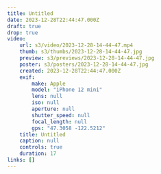 ```yaml
---
title: Untitled
date: 2023-12-28T22:44:47.000Z
draft: true
drop: true
video:
    url: s3/video/2023-12-28-14-44-47.mp4
    thumb: s3/thumbs/2023-12-28-14-44-47.jpg
    preview: s3/previews/2023-12-28-14-44-47.jpg
    poster: s3/posters/2023-12-28-14-44-47.jpg
    created: 2023-12-28T22:44:47.000Z
    exif:
        make: Apple
        model: "iPhone 12 mini"
        lens: null
        iso: null
        aperture: null
        shutter_speed: null
        focal_length: null
        gps: "47.3058 -122.5212"
    title: Untitled
    caption: null
    controls: true
    duration: 17
links: []
---
```


